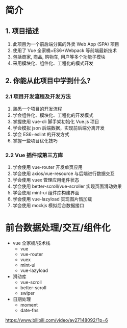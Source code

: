 # 简介

## 1. 项目描述

1. 此项目为一个前后端分离的外卖 Web App (SPA) 项目
2. 使用了 Vue 全家桶+ES6+Webpack 等前端最新技术 
3. 包括商家, 商品, 购物车, 用户等多个功能子模块 
4. 采用模块化、组件化、工程化的模式开发 

## 2. 你能从此项目中学到什么? 

### 2.1 项目开发流程及开发方法 
1. 熟悉一个项目的开发流程
2. 学会组件化、模块化、工程化的开发模式 
3. 掌握使用 vue-cli 脚手架初始化 Vue.js 项目
4. 学会模拟 json 后端数据，实现前后端分离开发 
5. 学会 ES6+eslint 的开发方式 
6. 掌握一些项目优化技巧 

### 2.2 Vue 插件或第三方库
1. 学会使用 vue-router 开发单页应用 
2. 学会使用 axios/vue-resource 与后端进行数据交互
3. 学会使用 vuex 管理应用组件状态
4. 学会使用 better-scroll/vue-scroller 实现页面滑动效果
5. 学会使用 mint-ui 组件库构建界面
6. 学会使用 vue-lazyload 实现图片惰加载
7. 学会使用 mockjs 模拟后台数据接口  

# 前台数据处理/交互/组件化
- vue 全家桶/技术栈
    - vue
    - vue-router 
    - vuex
    - mint-ui
    - vue-lazyload
- 滑动库
    - vue-scroll
    - better-scroll
    - swiper
- 日期处理
    - moment
    - date-fns


https://www.bilibili.com/video/av27148092/?p=6